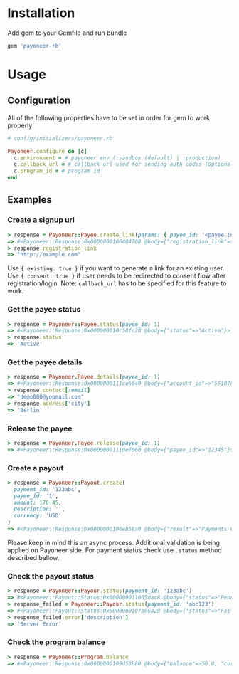 # Installation
Add gem to your Gemfile and run bundle
```ruby
gem 'payoneer-rb'
```

# Usage
## Configuration
All of the following properties have to be set in order for gem to work properly
```ruby
# config/initializers/payoneer.rb

Payoneer.configure do |c|
  c.environment = # payoneer env (:sandbox (default) | :production)
  c.callback_url = # callback url used for sending auth codes (Optional)
  c.program_id = # program id
end
```

## Examples

### Create a signup url
```ruby
> response = Payoneer::Payee.create_link(params: { payee_id: '<payee_id>' })
=> #<Payoneer::Response:0x0000000106404708 @body={"registration_link"=>"http://example.com"}>
> response.registration_link
=> "http://example.com"
```
Use `{ existing: true }` if you want to generate a link for an existing user.
Use `{ consent: true }` if user needs to be redirected to consent flow after registration/login. Note: `callback_url` has to be specified for this feature to work.

### Get the payee status
```ruby
> response = Payoneer::Payee.status(payee_id: 1)
=> #<Payoneer::Response:0x000000010c58fc20 @body={"status"=>"Active"}>
> response.status
=> 'Active'
```

### Get the payee details
```ruby
> response = Payoneer.Payee.details(payee_id: 1)
=> #<Payoneer::Response:0x0000000111ce6640 @body={"account_id"=>"5510700", "type"=>"INDIVIDUAL", "contract"=>{"email"=>"demo008@yopmail.com"}, "address"=>{"city"=>"Berlin"}}>
> response.contact[:email]
=> "demo008@yopmail.com"
> response.address['city']
=> 'Berlin'
```

### Release the payee
```ruby
> response = Payoneer.Payee.release(payee_id: 1)
=> #<Payoneer::Response:0x00000001110e7060 @body={"payee_id"=>"12345"}>
```

### Create a payout
```ruby
> response = Payoneer::Payout.create(
  payment_id: '123abc',
  payee_id: '1',
  amount: 170.45,
  description: '',
  currency: 'USD'
)
=> #<Payoneer::Response:0x0000000106eb58a0 @body={"result"=>"Payments Created", "payment_id"=>"123abc"}>
```
Please keep in mind this an async process. Additional validation is being applied on Payoneer side.
For payment status check use `.status` method described bellow.

### Check the payout status
```ruby
> response = Payoneer::Payour.status(payment_id: '123abc')
=> #<Payoneer::Payout::Status:0x000000011005dac8 @body={"status"=>"Pending", "payment_id"=>"123abc"}>
> response_failed = Payoneer::Payour.status(payment_id: 'abc123')
=> #<Payoneer::Payout::Status:0x0000000107a66a28 @body={"status"=>"Failed", "payment_id"=>"abc123", "error"=>{"description"=>"Server Error", "reason"=>nil}}>
> response_failed.error['description']
=> 'Server Error'
```

### Check the program balance
```ruby
> response = Payoneer::Program.balance
=> #<Payoneer::Response:0x0000000109d53b80 @body={"balance"=>50.0, "currency"=>"USD"}>
```
